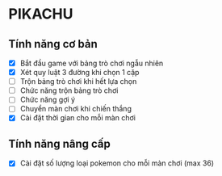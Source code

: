 # PIKACHU

## Tính năng cơ bản

- [x] Bắt đầu game với bảng trò chơi ngẫu nhiên
- [x] Xét quy luật 3 đường khi chọn 1 cặp
- [ ] Trộn bảng trò chơi khi hết lựa chọn
- [ ] Chức năng trộn bảng trò chơi
- [ ] Chức năng gợi ý
- [ ] Chuyển màn chơi khi chiến thắng
- [x] Cài đặt thời gian cho mỗi màn chơi

## Tính năng nâng cấp

- [x] Cài đặt số lượng loại pokemon cho mỗi màn chơi (max 36)